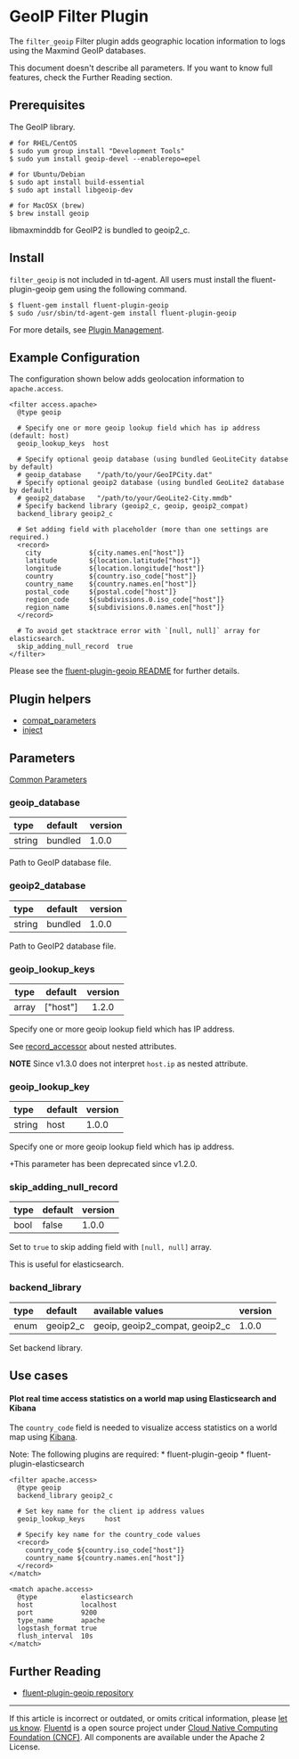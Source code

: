 # GeoIP Filter Plugin

The `filter_geoip` Filter plugin adds geographic location information to
logs using the Maxmind GeoIP databases.

This document doesn't describe all parameters. If you want to know full
features, check the Further Reading section.


## Prerequisites

The GeoIP library.

``` {.CodeRay}
# for RHEL/CentOS
$ sudo yum group install "Development Tools"
$ sudo yum install geoip-devel --enablerepo=epel

# for Ubuntu/Debian
$ sudo apt install build-essential
$ sudo apt install libgeoip-dev

# for MacOSX (brew)
$ brew install geoip
```

libmaxminddb for GeoIP2 is bundled to geoip2\_c.


## Install

`filter_geoip` is not included in td-agent. All users must install the
fluent-plugin-geoip gem using the following command.

``` {.CodeRay}
$ fluent-gem install fluent-plugin-geoip
$ sudo /usr/sbin/td-agent-gem install fluent-plugin-geoip
```

For more details, see [Plugin Management](/deployment/plugin-management.md).


## Example Configuration

The configuration shown below adds geolocation information to
`apache.access`.

``` {.CodeRay}
<filter access.apache>
  @type geoip

  # Specify one or more geoip lookup field which has ip address (default: host)
  geoip_lookup_keys  host

  # Specify optional geoip database (using bundled GeoLiteCity databse by default)
  # geoip_database    "/path/to/your/GeoIPCity.dat"
  # Specify optional geoip2 database (using bundled GeoLite2 database by default)
  # geoip2_database   "/path/to/your/GeoLite2-City.mmdb"
  # Specify backend library (geoip2_c, geoip, geoip2_compat)
  backend_library geoip2_c

  # Set adding field with placeholder (more than one settings are required.)
  <record>
    city            ${city.names.en["host"]}
    latitude        ${location.latitude["host"]}
    longitude       ${location.longitude["host"]}
    country         ${country.iso_code["host"]}
    country_name    ${country.names.en["host"]}
    postal_code     ${postal.code["host"]}
    region_code     ${subdivisions.0.iso_code["host"]}
    region_name     ${subdivisions.0.names.en["host"]}
  </record>

  # To avoid get stacktrace error with `[null, null]` array for elasticsearch.
  skip_adding_null_record  true
</filter>
```

Please see the [fluent-plugin-geoip
README](https://github.com/y-ken/fluent-plugin-geoip#readme) for further
details.


## Plugin helpers

-   [compat\_parameters](/articles/api-plugin-helper-compat_parameters.md)
-   [inject](/articles/api-plugin-helper-inject.md)


## Parameters

[Common Parameters](/configuration/plugin-common-parameters.md)


### geoip\_database

| type   | default | version |
|:-------|:--------|:--------|
| string | bundled | 1.0.0   |

Path to GeoIP database file.


### geoip2\_database

| type   | default | version |
|:-------|:--------|:--------|
| string | bundled | 1.0.0   |

Path to GeoIP2 database file.

### geoip\_lookup\_keys

| type  | default  | version |
|:-----:|:--------:|:-------:|
| array | ["host"] | 1.2.0   |

Specify one or more geoip lookup field which has IP address.

See [record\_accessor](/articles/api-plugin-helper-record_accessor)
about nested attributes.

**NOTE** Since v1.3.0 does not interpret `host.ip` as nested attribute.

### geoip\_lookup\_key

| type   | default | version |
|:-------|:--------|:--------|
| string | host    | 1.0.0   |

Specify one or more geoip lookup field which has ip address.

+This parameter has been deprecated since v1.2.0.


### skip\_adding\_null\_record

| type | default | version |
|:-----|:--------|:--------|
| bool | false   | 1.0.0   |

Set to `true` to skip adding field with `[null, null]` array.

This is useful for elasticsearch.


### backend\_library

| type | default   | available values                 | version |
|:-----|:----------|:---------------------------------|:--------|
| enum | geoip2\_c | geoip, geoip2\_compat, geoip2\_c | 1.0.0   |

Set backend library.


## Use cases

#### Plot real time access statistics on a world map using Elasticsearch and Kibana

The `country_code` field is needed to visualize access statistics on a
world map using [Kibana](http://www.elasticsearch.org/overview/kibana/).

Note: The following plugins are required: \* fluent-plugin-geoip \*
fluent-plugin-elasticsearch

``` {.CodeRay}
<filter apache.access>
  @type geoip
  backend_library geoip2_c

  # Set key name for the client ip address values
  geoip_lookup_keys     host

  # Specify key name for the country_code values
  <record>
    country_code ${country.iso_code["host"]}
    country_name ${country.names.en["host"]}
  </record>
</match>

<match apache.access>
  @type           elasticsearch
  host            localhost
  port            9200
  type_name       apache
  logstash_format true
  flush_interval  10s
</match>
```


## Further Reading

-   [fluent-plugin-geoip repository](https://github.com/y-ken/fluent-plugin-geoip)


------------------------------------------------------------------------

If this article is incorrect or outdated, or omits critical information, please [let us know](https://github.com/fluent/fluentd-docs/issues?state=open).
[Fluentd](http://www.fluentd.org/) is a open source project under [Cloud Native Computing Foundation (CNCF)](https://cncf.io/). All components are available under the Apache 2 License.
